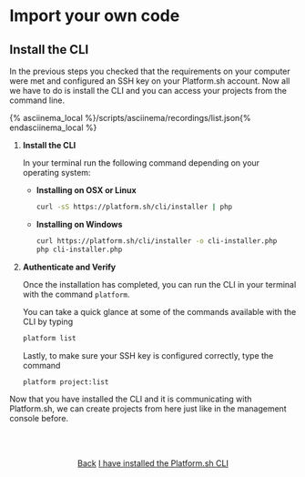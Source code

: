 
# Import your own code

## Install the CLI

In the previous steps you checked that the requirements on your computer were met and configured an SSH key on your Platform.sh account. Now all we have to do is install the CLI and you can access your projects from the command line.

{% asciinema_local %}/scripts/asciinema/recordings/list.json{% endasciinema_local %}

1. **Install the CLI**

    In your terminal run the following command depending on your operating system:

    * **Installing on OSX or Linux**
    
       ```bash
       curl -sS https://platform.sh/cli/installer | php
       ```
       
    * **Installing on Windows**
    
       ```bash
       curl https://platform.sh/cli/installer -o cli-installer.php
       php cli-installer.php
       ```
   
2. **Authenticate and Verify**

   Once the installation has completed, you can run the CLI in your terminal with the command `platform`.
   
   You can take a quick glance at some of the commands available with the CLI by typing
   
   ```bash
   platform list
   ```
   
   Lastly, to make sure your SSH key is configured correctly, type the command
   
      ```bash
   platform project:list
   ```
   
Now that you have installed the CLI and it is communicating with Platform.sh, we can create projects from here just like in the management console before.


<html>
<head>
<link rel="stylesheet" href="/styles/styles.css">
</head>
<body>

<br/><br/>

<center>

<a href="/gettingstarted/own-code/step-2.html" class="buttongen small">Back</a>
<a href="/gettingstarted/own-code/step-4.html" class="buttongen small">I have installed the Platform.sh CLI</a>

</center>

<br/><br/>

</body>
</html>
